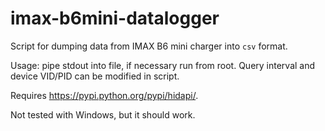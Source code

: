 # imax-b6mini-datalogger
Script for dumping data from IMAX B6 mini charger into `csv` format.

Usage: pipe stdout into file, if necessary run from root. Query interval and device VID/PID can be modified in script.

Requires https://pypi.python.org/pypi/hidapi/.

Not tested with Windows, but it should work.
